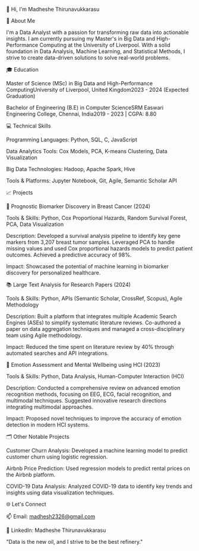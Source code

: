
👋 Hi, I'm Madheshe Thirunavukkarasu

🚀 About Me

I'm a Data Analyst with a passion for transforming raw data into actionable insights. I am currently pursuing my Master's in Big Data and High-Performance Computing at the University of Liverpool. With a solid foundation in Data Analysis, Machine Learning, and Statistical Methods, I strive to create data-driven solutions to solve real-world problems.

🎓 Education

Master of Science (MSc) in Big Data and High-Performance ComputingUniversity of Liverpool, United Kingdom2023 - 2024 (Expected Graduation)

Bachelor of Engineering (B.E) in Computer ScienceSRM Easwari Engineering College, Chennai, India2019 - 2023 | CGPA: 8.80

💻 Technical Skills

Programming Languages: Python, SQL, C, JavaScript

Data Analytics Tools: Cox Models, PCA, K-means Clustering, Data Visualization

Big Data Technologies: Hadoop, Apache Spark, Hive

Tools & Platforms: Jupyter Notebook, Git, Agile, Semantic Scholar API

📈 Projects

🔬 Prognostic Biomarker Discovery in Breast Cancer (2024)

Tools & Skills: Python, Cox Proportional Hazards, Random Survival Forest, PCA, Data Visualization

Description: Developed a survival analysis pipeline to identify key gene markers from 3,207 breast tumor samples. Leveraged PCA to handle missing values and used Cox proportional hazards models to predict patient outcomes. Achieved a predictive accuracy of 98%.

Impact: Showcased the potential of machine learning in biomarker discovery for personalized healthcare.

📚 Large Text Analysis for Research Papers (2024)

Tools & Skills: Python, APIs (Semantic Scholar, CrossRef, Scopus), Agile Methodology

Description: Built a platform that integrates multiple Academic Search Engines (ASEs) to simplify systematic literature reviews. Co-authored a paper on data aggregation techniques and managed a cross-disciplinary team using Agile methodology.

Impact: Reduced the time spent on literature review by 40% through automated searches and API integrations.

🧠 Emotion Assessment and Mental Wellbeing using HCI (2023)

Tools & Skills: Python, Data Analysis, Human-Computer Interaction (HCI)

Description: Conducted a comprehensive review on advanced emotion recognition methods, focusing on EEG, ECG, facial recognition, and multimodal techniques. Suggested innovative research directions integrating multimodal approaches.

Impact: Proposed novel techniques to improve the accuracy of emotion detection in modern HCI systems.

🗂️ Other Notable Projects

Customer Churn Analysis: Developed a machine learning model to predict customer churn using logistic regression.

Airbnb Price Prediction: Used regression models to predict rental prices on the Airbnb platform.

COVID-19 Data Analysis: Analyzed COVID-19 data to identify key trends and insights using data visualization techniques.


🌐 Let's Connect

📫 Email: madhesh2326@gmail.com

🔗 LinkedIn: Madheshe Thirunavukkarasu

"Data is the new oil, and I strive to be the best refinery."

